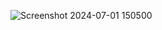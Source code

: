 ![Screenshot 2024-07-01 150500](https://github.com/Jayden-Marshall/IT-LabSeries/assets/145166234/32e355cc-de36-401d-a829-76f4e775e05d)
